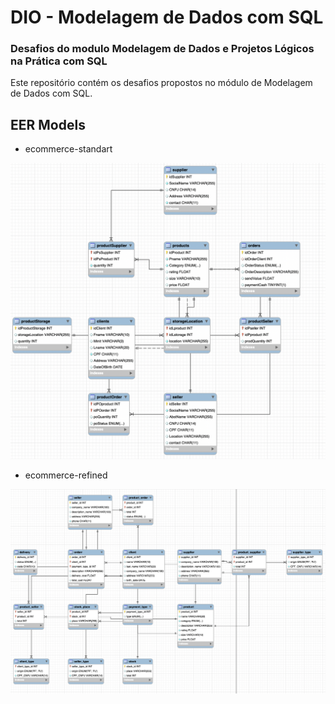 # DIO - Modelagem de Dados com SQL

### Desafios do modulo Modelagem de Dados e Projetos Lógicos na Prática com SQL

Este repositório contém os desafios propostos no módulo de Modelagem de Dados com SQL.


## EER Models

- ecommerce-standart

![EER](./ecommerce-standart/EER.png)


- ecommerce-refined

![EER](./ecommerce-refined/EER.png)